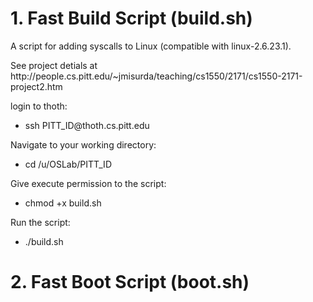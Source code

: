 # 1. Fast Build Script (build.sh)
<p>A script for adding syscalls to Linux (compatible with linux-2.6.23.1).</p>
<p>See project detials at http://people.cs.pitt.edu/~jmisurda/teaching/cs1550/2171/cs1550-2171-project2.htm</p>
<p>login to thoth:</p>
<ul>
  <li>ssh PITT_ID@thoth.cs.pitt.edu</li>
</ul>
<p>Navigate to your working directory:</p>
<ul>
  <li> cd /u/OSLab/PITT_ID</li>
</ul>
<p>Give execute permission to the script:</p>
<ul>
  <li> chmod +x build.sh</li>
</ul>
<p>Run the script:</p>
<ul>
  <li> ./build.sh</li>
</ul>



# 2. Fast Boot Script (boot.sh)
